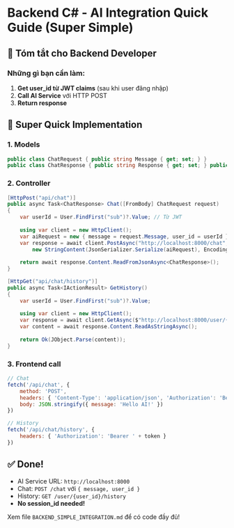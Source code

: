 # Backend C# - AI Integration Quick Guide (Super Simple)

## 🎯 Tóm tắt cho Backend Developer

### Những gì bạn cần làm:

1. **Get user_id từ JWT claims** (sau khi user đăng nhập)
2. **Call AI Service** với HTTP POST
3. **Return response** 


## 🚀 Super Quick Implementation

### 1. Models
```csharp
public class ChatRequest { public string Message { get; set; } }
public class ChatResponse { public string Response { get; set; } public string Status { get; set; } }
```

### 2. Controller
```csharp
[HttpPost("api/chat")]
public async Task<ChatResponse> Chat([FromBody] ChatRequest request)
{
    var userId = User.FindFirst("sub")?.Value; // Từ JWT
    
    using var client = new HttpClient();
    var aiRequest = new { message = request.Message, user_id = userId };
    var response = await client.PostAsync("http://localhost:8000/chat", 
        new StringContent(JsonSerializer.Serialize(aiRequest), Encoding.UTF8, "application/json"));
    
    return await response.Content.ReadFromJsonAsync<ChatResponse>();
}

[HttpGet("api/chat/history")]
public async Task<IActionResult> GetHistory()
{
    var userId = User.FindFirst("sub")?.Value;
    
    using var client = new HttpClient();
    var response = await client.GetAsync($"http://localhost:8000/user/{userId}/history");
    var content = await response.Content.ReadAsStringAsync();
    
    return Ok(JObject.Parse(content));
}
```

### 3. Frontend call
```javascript
// Chat
fetch('/api/chat', {
    method: 'POST',
    headers: { 'Content-Type': 'application/json', 'Authorization': 'Bearer ' + token },
    body: JSON.stringify({ message: 'Hello AI!' })
})

// History  
fetch('/api/chat/history', {
    headers: { 'Authorization': 'Bearer ' + token }
})
```

## ✅ Done!

- AI Service URL: `http://localhost:8000`
- Chat: `POST /chat` với `{ message, user_id }`
- History: `GET /user/{user_id}/history`
- **No session_id needed!**

Xem file `BACKEND_SIMPLE_INTEGRATION.md` để có code đầy đủ!
